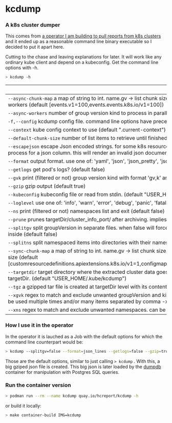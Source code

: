 # kcdump
### A k8s cluster dumper

This comes from [a operator I am building to pull reports from k8s clusters](https://github.com/mauricioscastro/hcreport/tree/dev) and it ended up as a reasonable command line binary executable so I decided to put it apart here. 

Cutting to the chase and leaving explanations for later. It will work like any ordinary kube client and depend on a kubeconfig. Get the command line options with -h.

```bash
> kcdump -h
```

| Options | 
| ----------- |
| `--async-chunk-map` a map of string to int. name.gv -> list chunk size. for the resources acquired in parallel with the desired chunk size. see --default-chunk-size and --async-workers (default [events.v1=100,events.events.k8s.io/v1=100]) |
| `--async-workers` number of group version kind to process in parallel (default 8) |
| `-f,--config` kcdump config file. command line options have precedence (default "USER_HOME/.kube/kcdump/kcdump.yaml") |
| `--context` kube config context to use (default ".current-context") |
| `--default-chunk-size` number of list items to retrieve until finished for all async workers (default 25) |
| `--escapejson` escape Json encoded strings. for some k8s resources , Json encoded content can be found inside values of certain keys and this would break the db bulk load process for a json column. this will render an invalid json document since it's going to have its strings doubly escaped if special chars are found, \t \n ... (default true) |
| `--format` output format. use one of: 'yaml', 'json', 'json_pretty', 'json_lines', 'json_lines_wrapped'. (default "json_lines") |
| `--getlogs` get pod's logs? (default false) |
| `--gvk` print (filtered or not) group version kind with format 'gv,k' and exit (default false) |
| `--gzip` gzip output (default true) |
| `--kubeconfig` kubeconfig file or read from stdin. (default "USER_HOME/.kube/config") |
| `--loglevel` use one of: 'info', 'warn', 'error', 'debug', 'panic', 'fatal' (default "error") |
| `--ns` print (filtered or not) namespaces list and exit (default false) |
| `--prune` prunes targetDir/cluster_info_port/ after archiving. implies tgz option. if tgz option is not used it does nothing (default false) |
| `--splitgv` split groupVersion in separate files. when false will force splitns=false. only -format 'yaml' or 'json_lines' accepted. ignores -tgz. a big file is created with everything inside (default false) |
| `--splitns` split namespaced items into directories with their namespace name (default false) |
| `--sync-chunk-map` a map of string to int. name.gv -> list chunk size. for the resources acquired one by one with the desired chunk size before anything else. see --default-chunk-size (default [customresourcedefinitions.apiextensions.k8s.io/v1=1,configmaps.v1=1,packagemanifests.packages.operators.coreos.com/v1=1,apirequestcounts.apiserver.openshift.io/v1=1]) |
| `--targetdir` target directory where the extracted cluster data goes. directory will be recreated from scratch. a sub directory named 'cluster_info_port' is created inside the targetDir. (default "USER_HOME/.kube/kcdump") |
| `--tgz` a gzipped tar file is created at targetDir level with its contents. will turn off gzip option (default false) |
| `--xgvk` regex to match and exclude unwanted groupVersion and kind. format is 'gv:k' where gv is regex to capture gv and k is regex to capture kind. ex: -xgvk "metrics.*:Pod.*". can be used multiple times and/or many items separated by comma -xgvk "metrics.*:Pod.*,.*:Event.*" |
| `--xns` regex to match and exclude unwanted namespaces. can be used multiple times and/or many items separated by comma -xns "open-.*,kube.*" |

### How I use it in the operator
In the operator it is lauched as a Job with the default options for which the command line counterpart would be:
```bash
> kcdump --splitgv=false --format=json_lines --getlogs=false --gzip=true --escapeJson=true
```
Those are the default options, similar to just calling `> kcdump` . With this, a big gziped json file is created. This big json is later loaded by the [dumpdb](./dumpdb/) container for manipulation with Postgres SQL queries.

### Run the container version
```bash
> podman run --rm --name kcdump quay.io/hcreport/kcdump -h
```
or build it locally:
```bash
> make container-build IMG=kcdump
```
